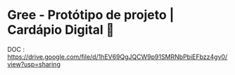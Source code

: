 # Gree - Protótipo de projeto | Cardápio Digital 🥗

DOC : https://drive.google.com/file/d/1hEV69QgJQCW9p91SMRNbPbiEFbzz4gy0/view?usp=sharing

